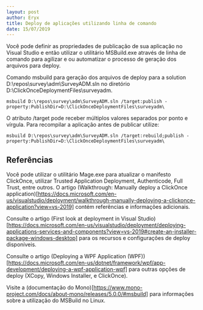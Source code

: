 ```yaml
---
layout: post
author: Eryx
title: Deploy de aplicações utilizando linha de comando
date: 15/07/2019
---
```


Você pode definir as propriedades de publicação de sua aplicação no Visual Studio e então utilizar o utilitário MSBuild.exe através de linha de comando para agilizar e ou automatizar o processo de geração dos arquivos para deploy. 

Comando msbuild para geração dos arquivos de deploy para a solution D:\repos\survey\adm\SurveyADM.sln no diretório D:\ClickOnceDeploymentFiles\surveyadm\.

	msbuild D:\repos\survey\adm\SurveyADM.sln /target:publish -property:PublishDir=D:\ClickOnceDeploymentFiles\surveyadm\

O atributo /target pode receber múltiplos valores separados por ponto e vírgula. Para recompilar a aplicação antes de publicar utilize:

	msbuild D:\repos\survey\adm\SurveyADM.sln /target:rebuild;publish -property:PublishDir=D:\ClickOnceDeploymentFiles\surveyadm\

## Referências

Você pode utilizar o utilitário Mage.exe para atualizar o manifesto ClickOnce, utilizar Trusted Application Deployment, Authenticode, Full Trust, entre outros. O artigo (Walkthrough: Manually deploy a ClickOnce application)[https://docs.microsoft.com/en-us/visualstudio/deployment/walkthrough-manually-deploying-a-clickonce-application?view=vs-2019] contém referências e informações adicionais.

Consulte o artigo (First look at deployment in Visual Studio)[https://docs.microsoft.com/en-us/visualstudio/deployment/deploying-applications-services-and-components?view=vs-2019#create-an-installer-package-windows-desktop] para os recursos e configurações de deploy disponíveis.

Consulte o artigo (Deploying a WPF Application (WPF))[https://docs.microsoft.com/en-us/dotnet/framework/wpf/app-development/deploying-a-wpf-application-wpf] para outras opções de deploy (XCopy, Windows Installer, e ClickOnce).

Visite a (documentação do Mono)[https://www.mono-project.com/docs/about-mono/releases/5.0.0/#msbuild] para informações sobre a utilização do MSBuild no Linux.



